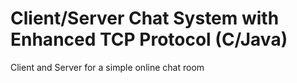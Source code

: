 # Client/Server Chat System with Enhanced TCP Protocol (C/Java)
Client and Server for a simple online chat room
